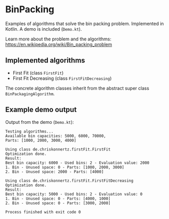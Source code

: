 # BinPacking

Examples of algorithms that solve the bin packing problem. Implemented in Kotlin.
A demo is included (`Demo.kt`).

Learn more about the problem and the algorithms: https://en.wikipedia.org/wiki/Bin_packing_problem

## Implemented algorithms

* First Fit (class `FirstFit`)
* First Fit Decreasing (class `FirstFitDecreasing`)

The concrete algorithm classes inherit from the abstract super class `BinPackagingAlgorithm`.

## Example demo output

Output from the demo (`Demo.kt`): 

```
Testing algorithms...
Available bin capacities: 5000, 6000, 70000, 
Parts: [1000, 2000, 3000, 4000]

Using class de.chriskonnertz.firstFit.FirstFit
Optimization done.
Result:
Best bin capacity: 6000 - Used bins: 2 - Evaluation value: 2000
1. Bin - Unused space: 0 - Parts: [1000, 2000, 3000]
2. Bin - Unused space: 2000 - Parts: [4000]

Using class de.chriskonnertz.firstFit.FirstFitDecreasing
Optimization done.
Result:
Best bin capacity: 5000 - Used bins: 2 - Evaluation value: 0
1. Bin - Unused space: 0 - Parts: [4000, 1000]
2. Bin - Unused space: 0 - Parts: [3000, 2000]

Process finished with exit code 0
```